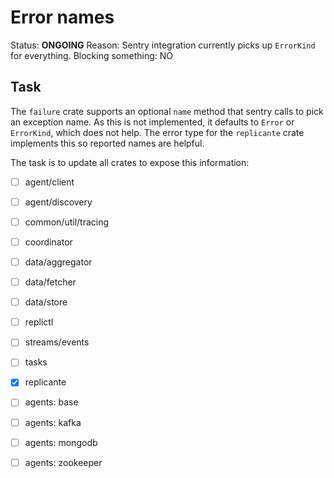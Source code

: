 # Error names
Status: **ONGOING**
Reason: Sentry integration currently picks up `ErrorKind` for everything.
Blocking something: NO


## Task
The `failure` crate supports an optional `name` method that sentry calls to pick an exception name.
As this is not implemented, it defaults to `Error` or `ErrorKind`, which does not help.
The error type for the `replicante` crate implements this so reported names are helpful.

The task is to update all crates to expose this information:

  * [ ] agent/client
  * [ ] agent/discovery
  * [ ] common/util/tracing
  * [ ] coordinator
  * [ ] data/aggregator
  * [ ] data/fetcher
  * [ ] data/store
  * [ ] replictl
  * [ ] streams/events
  * [ ] tasks
  * [x] replicante

  * [ ] agents: base
  * [ ] agents: kafka
  * [ ] agents: mongodb
  * [ ] agents: zookeeper
